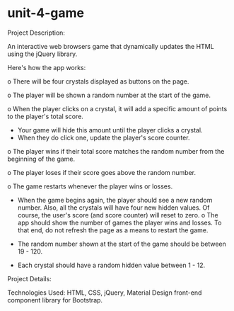 # unit-4-game

Project Description:

An interactive web browsers game that dynamically updates the HTML using the jQuery library.

Here's how the app works:

o There will be four crystals displayed as buttons on the page.

o The player will be shown a random number at the start of the game.

o When the player clicks on a crystal, it will add a specific amount of points to the player's total score.

  * Your game will hide this amount until the player clicks a crystal.
  * When they do click one, update the player's score counter.

o The player wins if their total score matches the random number from the beginning of the game.

o The player loses if their score goes above the random number.

o The game restarts whenever the player wins or losses.

  * When the game begins again, the player should see a new random number. Also, all the crystals will have four new hidden values. Of course, the user's score (and score counter) will reset to zero.
o The app should show the number of games the player wins and losses. To that end, do not refresh the page as a means to restart the game.

  * The random number shown at the start of the game should be between 19 - 120.
  * Each crystal should have a random hidden value between 1 - 12.

Project Details:

Technologies Used: HTML, CSS, jQuery, Material Design front-end component library for Bootstrap.


